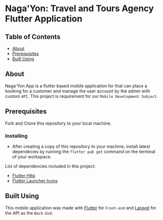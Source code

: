 # Naga'Yon: Travel and Tours Agency Flutter Application

## Table of Contents
+ [About](#about)
+ [Prerequisites](#prerequisites)
+ [Built Using](#built-using)

## About <a name = "about"></a>
Naga'Yon App is a flutter based mobile application for that can place a booking for a customer and manage the user account by the admin with custom ```API```. This project is requirement for our ```Mobile Development Subject```.

## Prerequisites <a name = "prerequisites"></a>
Fork and Clone this repository to your local machine.

### Installing
- After creating a copy of this repository to your machine, install latest dependecies by running the ```flutter pub get``` command on the terminal of your workspace.

List of dependencies included in this project:
- [Flutter Http](https://pub.dev/packages/http)
- [Flutter Launcher Icons](https://pub.dev/packages/flutter_launcher_icons)

##  Built Using
This mobile application was made with [Flutter](https://flutter.dev/) for ```Front-end``` and [Laravel](https://laravel.com/) for the API as the ```Back-End```.
